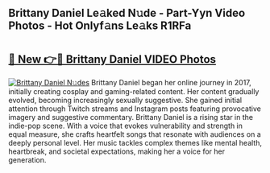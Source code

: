 ## Brittany Daniel Le𝚊ked N𝚞de - Part-Yyn Video Photos - Hot Onlyf𝚊ns Le𝚊ks R1RFa

# <h2><a href="http://ab3658.deff.icu/?id=Brittany+Daniel">🔗 New 👉🔴 Brittany Daniel VIDEO Photos</a></h2>

[![Brittany Daniel N𝚞des](https://i.imgur.com/rIISA9y.gif)](http://ab3658.deff.icu/?id=Brittany+Daniel)
Brittany Daniel began her online journey in 2017, initially creating cosplay and gaming-related content. Her content gradually evolved, becoming increasingly sexually suggestive. She gained initial attention through Twitch streams and Instagram posts featuring provocative imagery and suggestive commentary. Brittany Daniel is a rising star in the indie-pop scene. With a voice that evokes vulnerability and strength in equal measure, she crafts heartfelt songs that resonate with audiences on a deeply personal level. Her music tackles complex themes like mental health, heartbreak, and societal expectations, making her a voice for her generation.
